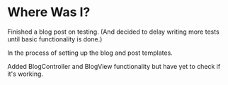 # Where Was I?

Finished a blog post on testing. (And decided to delay writing more tests until basic functionality is done.)

In the process of setting up the blog and post templates.

Added BlogController and BlogView functionality but have yet to check if it's working.
